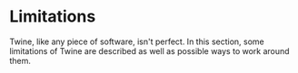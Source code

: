 # Limitations

Twine, like any piece of software, isn't perfect. In this section, some
limitations of Twine are described as well as possible ways to work around them.
